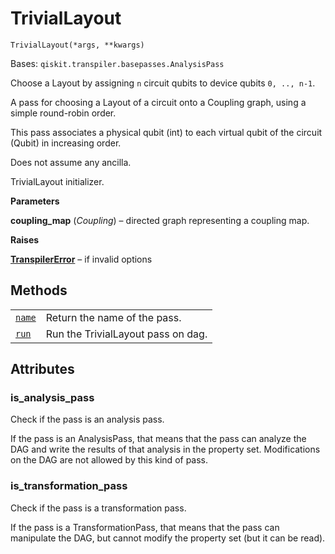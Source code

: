 # TrivialLayout

<span id="undefined" />

`TrivialLayout(*args, **kwargs)`

Bases: `qiskit.transpiler.basepasses.AnalysisPass`

Choose a Layout by assigning `n` circuit qubits to device qubits `0, .., n-1`.

A pass for choosing a Layout of a circuit onto a Coupling graph, using a simple round-robin order.

This pass associates a physical qubit (int) to each virtual qubit of the circuit (Qubit) in increasing order.

Does not assume any ancilla.

TrivialLayout initializer.

**Parameters**

**coupling\_map** (*Coupling*) – directed graph representing a coupling map.

**Raises**

[**TranspilerError**](qiskit.transpiler.TranspilerError#qiskit.transpiler.TranspilerError "qiskit.transpiler.TranspilerError") – if invalid options

## Methods

|                                                                                                                                                 |                                    |
| ----------------------------------------------------------------------------------------------------------------------------------------------- | ---------------------------------- |
| [`name`](qiskit.transpiler.passes.TrivialLayout.name#qiskit.transpiler.passes.TrivialLayout.name "qiskit.transpiler.passes.TrivialLayout.name") | Return the name of the pass.       |
| [`run`](qiskit.transpiler.passes.TrivialLayout.run#qiskit.transpiler.passes.TrivialLayout.run "qiskit.transpiler.passes.TrivialLayout.run")     | Run the TrivialLayout pass on dag. |

## Attributes

<span id="undefined" />

### is\_analysis\_pass

Check if the pass is an analysis pass.

If the pass is an AnalysisPass, that means that the pass can analyze the DAG and write the results of that analysis in the property set. Modifications on the DAG are not allowed by this kind of pass.

<span id="undefined" />

### is\_transformation\_pass

Check if the pass is a transformation pass.

If the pass is a TransformationPass, that means that the pass can manipulate the DAG, but cannot modify the property set (but it can be read).
